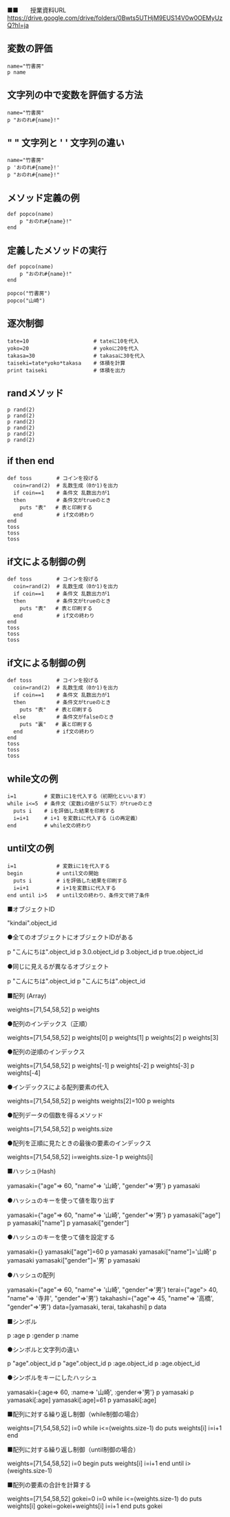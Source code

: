 ■■　　授業資料URL
https://drive.google.com/drive/folders/0Bwts5UTHjM9EUS14V0w0OEMyUzQ?hl=ja


## 変数の評価

```
name="竹書房"
p name
```

## 文字列の中で変数を評価する方法

```
name="竹書房"
p "おのれ#{name}!"
```

## " " 文字列と ' ' 文字列の違い

```
name="竹書房"
p 'おのれ#{name}!'
p "おのれ#{name}!"
```



## メソッド定義の例

```
def popco(name)
    p "おのれ#{name}!"
end
```

## 定義したメソッドの実行

```
def popco(name)
    p "おのれ#{name}!"
end

popco("竹書房")
popco("山崎")
```

## 逐次制御

```
tate=10                     # tateに10を代入
yoko=20                     # yokoに20を代入
takasa=30                   # takasaに30を代入   
taiseki=tate*yoko*takasa    # 体積を計算
print taiseki               # 体積を出力
```

## randメソッド

```
p rand(2)
p rand(2)
p rand(2)
p rand(2)
p rand(2)
p rand(2)
```

## if then end 

```
def toss        # コインを投げる
  coin=rand(2)  # 乱数生成（0か1)を出力
  if coin==1    # 条件文 乱数出力が1
  then          # 条件文がtrueのとき
    puts "表"   # 表と印刷する
  end           # if文の終わり
end
toss
toss
toss
```

## if文による制御の例

```
def toss        # コインを投げる
  coin=rand(2)  # 乱数生成（0か1)を出力
  if coin==1    # 条件文 乱数出力が1
  then          # 条件文がtrueのとき
    puts "表"   # 表と印刷する
  end           # if文の終わり
end
toss
toss
toss
```

## if文による制御の例

```
def toss        # コインを投げる
  coin=rand(2)  # 乱数生成（0か1)を出力
  if coin==1    # 条件文 乱数出力が1
  then          # 条件文がtrueのとき
    puts "表"   # 表と印刷する
  else          # 条件文がfalseのとき
    puts "裏"   # 裏と印刷する
  end           # if文の終わり
end
toss
toss
toss
```

## while文の例

```
i=1         # 変数iに1を代入する（初期化といいます）
while i<=5  # 条件文（変数iの値が５以下）がtrueのとき
  puts i    # iを評価した結果を印刷する
  i=i+1     # i+1 を変数iに代入する（iの再定義）
end         # while文の終わり
```


## until文の例

```
i=1             # 変数iに1を代入する
begin           # until文の開始
  puts i        # iを評価した結果を印刷する
  i=i+1         # i+1を変数iに代入する
end until i>5   # until文の終わり、条件文で終了条件
```


■オブジェクトID

"kindai".object_id

●全てのオブジェクトにオブジェクトIDがある

p "こんにちは".object_id
p 3.0.object_id
p 3.object_id
p true.object_id

●同じに見えるが異なるオブジェクト

p "こんにちは".object_id
p "こんにちは".object_id

■配列 (Array)

weights=[71,54,58,52]
p weights

●配列のインデックス（正順）

weights=[71,54,58,52]
p weights[0]
p weights[1]
p weights[2]
p weights[3]

●配列の逆順のインデックス

weights=[71,54,58,52]
p weights[-1]
p weights[-2]
p weights[-3]
p weights[-4]

●インデックスによる配列要素の代入

weights=[71,54,58,52]
p weights
weights[2]=100
p weights

●配列データの個数を得るメソッド

weights=[71,54,58,52]
p weights.size

●配列を正順に見たときの最後の要素のインデックス

weights=[71,54,58,52]
i=weights.size-1
p weights[i] 

■ハッシュ(Hash)

yamasaki={"age"=> 60, "name"=> '山崎', "gender"=>'男'}
p yamasaki

●ハッシュのキーを使って値を取り出す

yamasaki={"age"=> 60, "name"=> '山崎', "gender"=>'男'}
p yamasaki["age"]
p yamasaki["name"]
p yamasaki["gender"]

●ハッシュのキーを使って値を設定する

yamasaki={}
yamasaki["age"]=60
p yamasaki
yamasaki["name"]='山崎'
p yamasaki
yamasaki["gender"]='男'
p yamasaki

●ハッシュの配列

yamasaki={"age"=> 60, "name"=> '山崎', "gender"=>'男'}
terai={"age"> 40, "name"=> '寺井', "gender"=>'男'}
takahashi={"age"=> 45, "name"=> '高橋', "gender"=>'男'}
data=[yamasaki, terai, takahashi]
p data

■シンボル

p :age
p :gender
p :name

●シンボルと文字列の違い

p "age".object_id
p "age".object_id
p :age.object_id
p :age.object_id

●シンボルをキーにしたハッシュ

yamasaki={:age=> 60, :name=> '山崎', :gender=>'男'}
p yamasaki
p yamasaki[:age]
yamasaki[:age]=61
p yamasaki[:age]

■配列に対する繰り返し制御（while制御の場合）

weights=[71,54,58,52]
i=0
while i<=(weights.size-1) do
  puts weights[i]
  i=i+1
end

■配列に対する繰り返し制御（until制御の場合）

weights=[71,54,58,52]
i=0
begin 
  puts weights[i]
  i=i+1
end until i> (weights.size-1)

■配列の要素の合計を計算する

weights=[71,54,58,52]
gokei=0
i=0
while i<=(weights.size-1) do
  puts weights[i]
  gokei=gokei+weights[i]
  i=i+1
end
puts gokei


